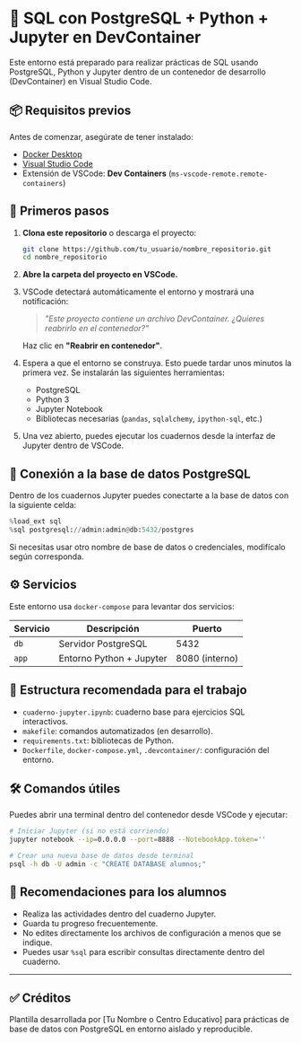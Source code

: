 # 🐘 SQL con PostgreSQL + Python + Jupyter en DevContainer

Este entorno está preparado para realizar prácticas de SQL usando PostgreSQL, Python y Jupyter dentro de un contenedor de desarrollo (DevContainer) en Visual Studio Code.

## 📦 Requisitos previos

Antes de comenzar, asegúrate de tener instalado:

- [Docker Desktop](https://www.docker.com/products/docker-desktop/)
- [Visual Studio Code](https://code.visualstudio.com/)
- Extensión de VSCode: **Dev Containers** (`ms-vscode-remote.remote-containers`)

## 🚀 Primeros pasos

1. **Clona este repositorio** o descarga el proyecto:
   ```bash
   git clone https://github.com/tu_usuario/nombre_repositorio.git
   cd nombre_repositorio
   ```

2. **Abre la carpeta del proyecto en VSCode.**

3. VSCode detectará automáticamente el entorno y mostrará una notificación:
   > *"Este proyecto contiene un archivo DevContainer. ¿Quieres reabrirlo en el contenedor?"*

   Haz clic en **"Reabrir en contenedor"**.

4. Espera a que el entorno se construya. Esto puede tardar unos minutos la primera vez. Se instalarán las siguientes herramientas:
   - PostgreSQL
   - Python 3
   - Jupyter Notebook
   - Bibliotecas necesarias (`pandas`, `sqlalchemy`, `ipython-sql`, etc.)

5. Una vez abierto, puedes ejecutar los cuadernos desde la interfaz de Jupyter dentro de VSCode.

## 🧪 Conexión a la base de datos PostgreSQL

Dentro de los cuadernos Jupyter puedes conectarte a la base de datos con la siguiente celda:

```python
%load_ext sql
%sql postgresql://admin:admin@db:5432/postgres
```

Si necesitas usar otro nombre de base de datos o credenciales, modifícalo según corresponda.

## ⚙️ Servicios

Este entorno usa `docker-compose` para levantar dos servicios:

| Servicio | Descripción | Puerto |
|----------|-------------|--------|
| `db`     | Servidor PostgreSQL | 5432 |
| `app`    | Entorno Python + Jupyter | 8080 (interno) |

## 📝 Estructura recomendada para el trabajo

- `cuaderno-jupyter.ipynb`: cuaderno base para ejercicios SQL interactivos.
- `makefile`: comandos automatizados (en desarrollo).
- `requirements.txt`: bibliotecas de Python.
- `Dockerfile`, `docker-compose.yml`, `.devcontainer/`: configuración del entorno.

## 🛠 Comandos útiles

Puedes abrir una terminal dentro del contenedor desde VSCode y ejecutar:

```bash
# Iniciar Jupyter (si no está corriendo)
jupyter notebook --ip=0.0.0.0 --port=8888 --NotebookApp.token=''
```

```bash
# Crear una nueva base de datos desde terminal
psql -h db -U admin -c "CREATE DATABASE alumnos;"
```

## 🧠 Recomendaciones para los alumnos

- Realiza las actividades dentro del cuaderno Jupyter.
- Guarda tu progreso frecuentemente.
- No edites directamente los archivos de configuración a menos que se indique.
- Puedes usar `%sql` para escribir consultas directamente dentro del cuaderno.

---

## ✅ Créditos

Plantilla desarrollada por [Tu Nombre o Centro Educativo] para prácticas de base de datos con PostgreSQL en entorno aislado y reproducible.
